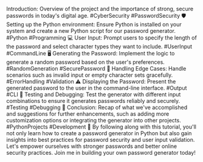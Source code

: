 Introduction: Overview of the project and the importance of strong, secure passwords in today's digital age. #CyberSecurity #PasswordSecurity 🛡️
Setting up the Python environment: Ensure Python is installed on your system and create a new Python script for our password generator. #Python #Programming 💻
User Input: Prompt users to specify the length of the password and select character types they want to include. #UserInput #CommandLine 🖥️
Generating the Password: Implement the logic to generate a random password based on the user's preferences. #RandomGeneration #SecurePassword 🔑
Handling Edge Cases: Handle scenarios such as invalid input or empty character sets gracefully. #ErrorHandling #Validation ⚠️
Displaying the Password: Present the generated password to the user in the command-line interface. #Output #CLI 💬
Testing and Debugging: Test the generator with different input combinations to ensure it generates passwords reliably and securely. #Testing #Debugging 🧪
Conclusion: Recap of what we've accomplished and suggestions for further enhancements, such as adding more customization options or integrating the generator into other projects. #PythonProjects #Development 🚀
By following along with this tutorial, you'll not only learn how to create a password generator in Python but also gain insights into best practices for password security and user input validation. Let's empower ourselves with stronger passwords and better online security practices. Join me in building your own password generator today! 
